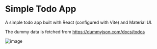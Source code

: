 # Simple Todo App

A simple todo app built with React (configured with Vite) and Material UI.

The dummy data is fetched from https://dummyjson.com/docs/todos

![image](https://github.com/user-attachments/assets/a3567dd6-b890-4bf2-a6de-a0379d781c84)
